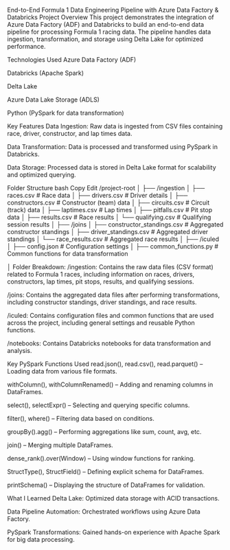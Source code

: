 End-to-End Formula 1 Data Engineering Pipeline with Azure Data Factory & Databricks
Project Overview
This project demonstrates the integration of Azure Data Factory (ADF) and Databricks to build an end-to-end data pipeline for processing Formula 1 racing data. The pipeline handles data ingestion, transformation, and storage using Delta Lake for optimized performance.

Technologies Used
Azure Data Factory (ADF)

Databricks (Apache Spark)

Delta Lake

Azure Data Lake Storage (ADLS)

Python (PySpark for data transformation)

Key Features
Data Ingestion: Raw data is ingested from CSV files containing race, driver, constructor, and lap times data.

Data Transformation: Data is processed and transformed using PySpark in Databricks.

Data Storage: Processed data is stored in Delta Lake format for scalability and optimized querying.

Folder Structure
bash
Copy
Edit
/project-root
│
├── /ingestion
│   ├── races.csv            # Race data
│   ├── drivers.csv          # Driver details
│   ├── constructors.csv     # Constructor (team) data
│   ├── circuits.csv         # Circuit (track) data
│   ├── laptimes.csv         # Lap times
│   ├── pitfalls.csv         # Pit stop data
│   ├── results.csv          # Race results
│   └── qualifying.csv       # Qualifying session results
│
├── /joins
│   ├── constructor_standings.csv  # Aggregated constructor standings
│   ├── driver_standings.csv      # Aggregated driver standings
│   └── race_results.csv          # Aggregated race results
│
├── /iculed
│   ├── config.json             # Configuration settings
│   ├── common_functions.py     # Common functions for data transformation

│
Folder Breakdown:
/ingestion: Contains the raw data files (CSV format) related to Formula 1 races, including information on races, drivers, constructors, lap times, pit stops, results, and qualifying sessions.

/joins: Contains the aggregated data files after performing transformations, including constructor standings, driver standings, and race results.

/iculed: Contains configuration files and common functions that are used across the project, including general settings and reusable Python functions.

/notebooks: Contains Databricks notebooks for data transformation and analysis.

Key PySpark Functions Used
read.json(), read.csv(), read.parquet() – Loading data from various file formats.

withColumn(), withColumnRenamed() – Adding and renaming columns in DataFrames.

select(), selectExpr() – Selecting and querying specific columns.

filter(), where() – Filtering data based on conditions.

groupBy().agg() – Performing aggregations like sum, count, avg, etc.

join() – Merging multiple DataFrames.

dense_rank().over(Window) – Using window functions for ranking.

StructType(), StructField() – Defining explicit schema for DataFrames.

printSchema() – Displaying the structure of DataFrames for validation.

What I Learned
Delta Lake: Optimized data storage with ACID transactions.

Data Pipeline Automation: Orchestrated workflows using Azure Data Factory.

PySpark Transformations: Gained hands-on experience with Apache Spark for big data processing.
